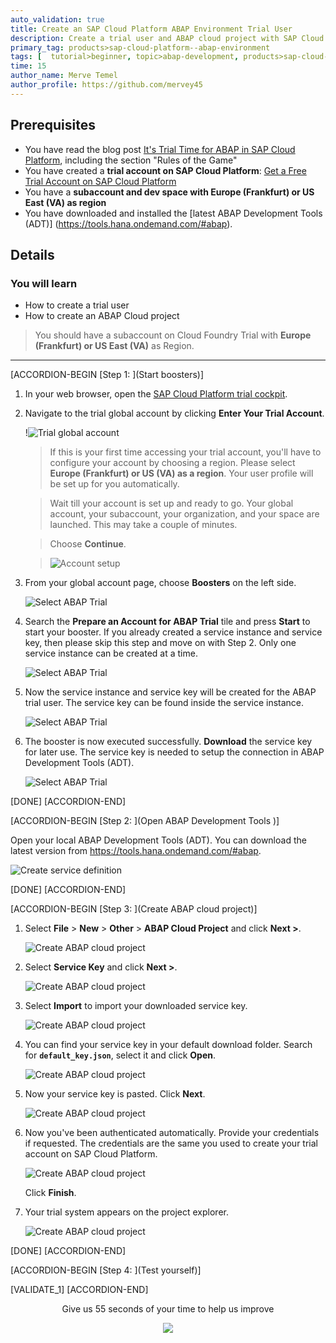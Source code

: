 ```yaml
---
auto_validation: true
title: Create an SAP Cloud Platform ABAP Environment Trial User
description: Create a trial user and ABAP cloud project with SAP Cloud Platform ABAP environment.
primary_tag: products>sap-cloud-platform--abap-environment
tags: [  tutorial>beginner, topic>abap-development, products>sap-cloud-platform ]
time: 15
author_name: Merve Temel
author_profile: https://github.com/mervey45
---
```


## Prerequisites
  - You have read the blog post [It's Trial Time for ABAP in SAP Cloud Platform](https://blogs.sap.com/2019/09/28/its-trialtime-for-abap-in-sap-cloud-platform/), including the section "Rules of the Game"
  - You have created a **trial account on SAP Cloud Platform**:  [Get a Free Trial Account on SAP Cloud Platform](hcp-create-trial-account)
  - You have a **subaccount and dev space with Europe (Frankfurt) or US East (VA) as region**
  - You have downloaded and installed the [latest ABAP Development Tools (ADT)] (https://tools.hana.ondemand.com/#abap).

## Details
### You will learn  
  - How to create a trial user
  - How to create an ABAP Cloud project

>You should have a subaccount on Cloud Foundry Trial with **Europe (Frankfurt) or US East (VA)** as Region.

---

[ACCORDION-BEGIN [Step 1: ](Start boosters)]

1. In your web browser, open the [SAP Cloud Platform trial cockpit](https://cockpit.hanatrial.ondemand.com/).

2. Navigate to the trial global account by clicking **Enter Your Trial Account**.

    !![Trial global account](trial_home.png)

    >If this is your first time accessing your trial account, you'll have to configure your account by choosing a region. Please select **Europe (Frankfurt) or US (VA) as a region**. Your user profile will be set up for you automatically.  

    >Wait till your account is set up and ready to go. Your global account, your subaccount, your organization, and your space are launched. This may take a couple of minutes.

    >Choose **Continue**.

    >![Account setup](organization2.png)

3. From your global account page, choose **Boosters** on the left side.

    ![Select ABAP Trial](boosters.png)

4. Search the **Prepare an Account for ABAP Trial** tile and press **Start** to start your booster.
  If you already created a service instance and service key, then please skip this step and move on with Step 2.
  Only one service instance can be created at a time.

    ![Select ABAP Trial](boosters2.png)

5. Now the service instance and service key will be created for the ABAP trial user. The service key can be found inside the service instance.

    ![Select ABAP Trial](boosters3.png)

6. The booster is now executed successfully.
   **Download** the service key for later use. The service key is needed to setup the connection in ABAP Development Tools (ADT).

    ![Select ABAP Trial](boosters4.png)

[DONE]
[ACCORDION-END]


[ACCORDION-BEGIN [Step 2: ](Open ABAP Development Tools )]

Open your local ABAP Development Tools (ADT). You can download the latest version from <https://tools.hana.ondemand.com/#abap>.

![Create service definition](adt_logo.png)

[DONE]
[ACCORDION-END]


[ACCORDION-BEGIN [Step 3: ](Create ABAP cloud project)]
  1. Select **File** > **New** > **Other** > **ABAP Cloud Project** and click **Next >**.

      ![Create ABAP cloud project](cloud.png)

  2. Select **Service Key** and click **Next >**.

      ![Create ABAP cloud project](project2.png)

  3. Select **Import** to import your downloaded service key.

      ![Create ABAP cloud project](projectx1.png)

  4. You can find your service key in your default download folder. Search for **`default_key.json`**, select it and click **Open**.

      ![Create ABAP cloud project](projectx2.png)

  5. Now your service key is pasted. Click **Next**.

      ![Create ABAP cloud project](project3.png)

  6. Now you've been authenticated automatically.
     Provide your credentials if requested.
     The credentials are the same you used to create your trial account on SAP Cloud Platform.

      ![Create ABAP cloud project](project5.png)

      Click **Finish**.


  7. Your trial system appears on the project explorer.

      ![Create ABAP cloud project](project6.png)

[DONE]
[ACCORDION-END]


[ACCORDION-BEGIN [Step 4: ](Test yourself)]

[VALIDATE_1]
[ACCORDION-END]


<p style="text-align: center;">Give us 55 seconds of your time to help us improve</p>

<p style="text-align: center;"><a href="https://sapinsights.eu.qualtrics.com/jfe/form/SV_0im30RgTkbEEHMV?TutorialID=abap-environment-trial-onboarding" target="_blank"><img src="https://raw.githubusercontent.com/SAPDocuments/Tutorials/master/data/images/285738_Emotion_Faces_R_purple.png"></a></p>
